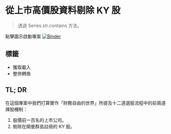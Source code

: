 # 從上市高價股資料剔除 KY 股

> 透過 Series.str.contains 方法。

點擊圖示啟動專案 [![Binder](https://mybinder.org/badge_logo.svg)](https://mybinder.org/v2/gh/datainpoint/project-getting-rid-of-ky/HEAD?filepath=project-getting-rid-of-ky.ipynb)

## 標籤

- 獲取載入
- 整併轉換

## TL; DR

在這個專案中我們打算實作「財務自由的世界」所提及十二道選股流程中的前兩道擇股機制：

1. 股價前一百名的上市公司。
2. 剔除在開曼群島註冊的 KY 股。